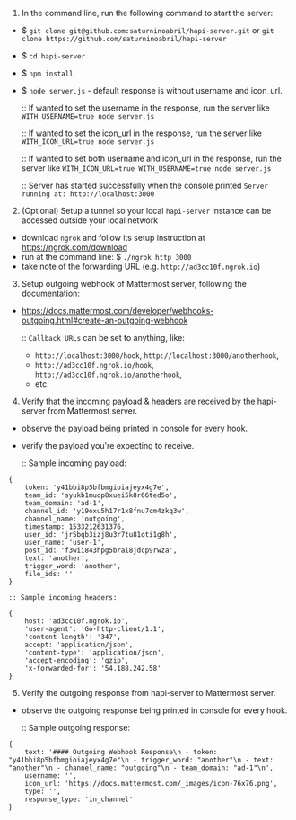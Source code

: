
1.  In the command line, run the following command to start the server:

- $ `git clone git@github.com:saturninoabril/hapi-server.git` or `git clone https://github.com/saturninoabril/hapi-server`
- $ `cd hapi-server`
- $ `npm install`
- $ `node server.js` - default response is without username and icon_url.

    :: If wanted to set the username in the response, run the server like `WITH_USERNAME=true node server.js`
    
    :: If wanted to set the icon_url in the response, run the server like `WITH_ICON_URL=true node server.js`
    
    :: If wanted to set both username and icon_url in the response, run the server like `WITH_ICON_URL=true WITH_USERNAME=true node server.js`

    :: Server has started successfully when the console printed `Server running at: http://localhost:3000`

2.  (Optional) Setup a tunnel so your local `hapi-server` instance can be accessed outside your local network
- download `ngrok` and follow its setup instruction at https://ngrok.com/download
- run at the command line: $ `./ngrok http 3000`
- take note of the forwarding URL (e.g. `http://ad3cc10f.ngrok.io`)

3.  Setup outgoing webhook of Mattermost server, following the documentation:
- https://docs.mattermost.com/developer/webhooks-outgoing.html#create-an-outgoing-webhook

    ::  `Callback URLs` can be set to anything, like:
    - `http://localhost:3000/hook`, `http://localhost:3000/anotherhook`, 
    - `http://ad3cc10f.ngrok.io/hook`, `http://ad3cc10f.ngrok.io/anotherhook`, 
    - etc.

4. Verify that the incoming payload & headers are received by the hapi-server from Mattermost server.
- observe the payload being printed in console for every hook.
- verify the payload you're expecting to receive.

    :: Sample incoming payload:
```
{ 
    token: 'y41bbi8p5bfbmgioiajeyx4g7e',
    team_id: 'syukb1muop8xuei5k8r66ted5o',
    team_domain: 'ad-1',
    channel_id: 'y19oxu5h17r1x8fnu7cm4zkq3w',
    channel_name: 'outgoing',
    timestamp: 1533212631376,
    user_id: 'jr5bqb3izj8u3r7tu81oti1g8h',
    user_name: 'user-1',
    post_id: 'f3wii843hpg5brai8jdcp9rwza',
    text: 'another',
    trigger_word: 'another',
    file_ids: ''
}
```

    :: Sample incoming headers:
```
{ 
    host: 'ad3cc10f.ngrok.io',
    'user-agent': 'Go-http-client/1.1',
    'content-length': '347',
    accept: 'application/json',
    'content-type': 'application/json',
    'accept-encoding': 'gzip',
    'x-forwarded-for': '54.188.242.58' 
}
```

5. Verify the outgoing response from hapi-server to Mattermost server.
- observe the outgoing response being printed in console for every hook.

    :: Sample outgoing response:
```
{ 
    text: '#### Outgoing Webhook Response\n - token: "y41bbi8p5bfbmgioiajeyx4g7e"\n - trigger_word: "another"\n - text: "another"\n - channel_name: "outgoing"\n - team_domain: "ad-1"\n',
    username: '',
    icon_url: 'https://docs.mattermost.com/_images/icon-76x76.png',
    type: '',
    response_type: 'in_channel' 
}
```

